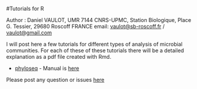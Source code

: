 #Tutorials for R

Author : Daniel VAULOT, UMR 7144 CNRS-UPMC, Station Biologique, Place G. Tessier, 29680 Roscoff FRANCE
email: vaulot@sb-roscoff.fr / vaulot@gmail.com

I will post here a few tutorials for different types of analysis of microbial communities.  For each of these of these tutorials there will be a detailed explanation as a pdf file created with Rmd.

* [phyloseq](https://github.com/vaulot/R_tutorials/tree/master/phyloseq) - Manual is [here](https://github.com/vaulot/R_tutorials/blob/master/phyloseq/Phyloseq_tutorial.pdf)

Please post any question or issues [here](https://github.com/vaulot/R_tutorials/issues)
